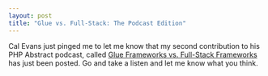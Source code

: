 ```yaml
--- 
layout: post
title: "Glue vs. Full-Stack: The Podcast Edition"
---
```

<p>Cal Evans just pinged me to let me know that my second contribution to his PHP Abstract podcast, called <a href="http://devzone.zend.com/article/2537-PHP-Abstract-Podcast-Episode-19-Glue-Frameworks-vs.-Full-Stack-Frameworks">Glue Frameworks vs. Full-Stack Frameworks</a> has just been posted.  Go and take a listen and let me know what you think.</p>
